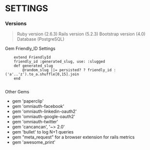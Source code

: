# SETTINGS

### Versions

> Ruby version  (2.6.3)
> Rails version (5.2.3)
> Bootstrap version (4.0)
> Database (PostgreSQL)

Gem Friendly_ID Settings

```
	extend FriendlyId
	friendly_id :generated_slug, use: :slugged
	def generated_slug
		@random_slug ||= persisted? ? friendly_id : ('a'..'z').to_a.shuffle[0,15].join
	end
	
```
Other Gems

*	gem 'paperclip'
*	gem 'omniauth-facebook'
*	gem 'omniauth-linkedin-oauth2'
*	gem 'omniauth-google-oauth2'
*	gem 'omniauth-twitter'
*	gem 'cancancan', '~> 2.0'
*	gem 'bullet' to log N+1 queries
*	gem "meta_request" for a browser extension for rails metrics
*	gem 'awesome_print'